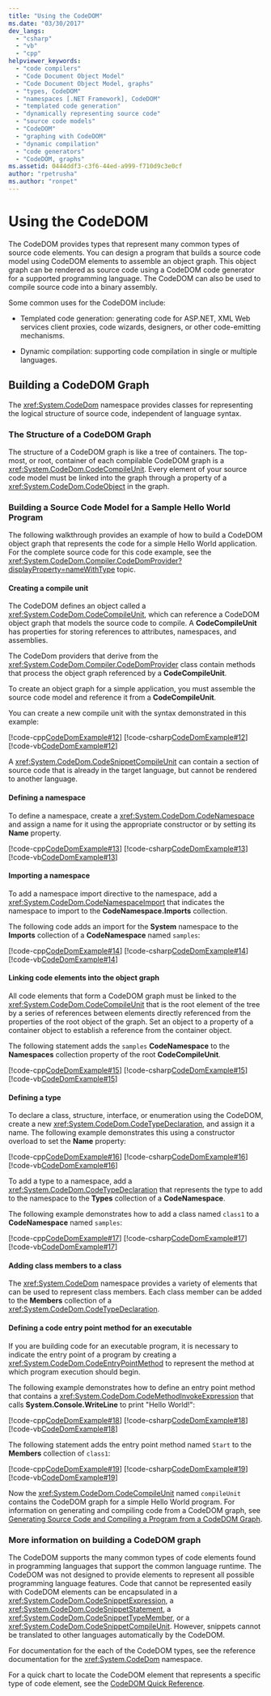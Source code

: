 ```yaml
---
title: "Using the CodeDOM"
ms.date: "03/30/2017"
dev_langs: 
  - "csharp"
  - "vb"
  - "cpp"
helpviewer_keywords: 
  - "code compilers"
  - "Code Document Object Model"
  - "Code Document Object Model, graphs"
  - "types, CodeDOM"
  - "namespaces [.NET Framework], CodeDOM"
  - "templated code generation"
  - "dynamically representing source code"
  - "source code models"
  - "CodeDOM"
  - "graphing with CodeDOM"
  - "dynamic compilation"
  - "code generators"
  - "CodeDOM, graphs"
ms.assetid: 0444ddf3-c3f6-44ed-a999-f710d9c3e0cf
author: "rpetrusha"
ms.author: "ronpet"
---
```

# Using the CodeDOM
The CodeDOM provides types that represent many common types of source code elements. You can design a program that builds a source code model using CodeDOM elements to assemble an object graph. This object graph can be rendered as source code using a CodeDOM code generator for a supported programming language. The CodeDOM can also be used to compile source code into a binary assembly.  
  
 Some common uses for the CodeDOM include:  
  
-   Templated code generation: generating code for ASP.NET, XML Web services client proxies, code wizards, designers, or other code-emitting mechanisms.  
  
-   Dynamic compilation: supporting code compilation in single or multiple languages.  
  
## Building a CodeDOM Graph  
 The <xref:System.CodeDom> namespace provides classes for representing the logical structure of source code, independent of language syntax.  
  
### The Structure of a CodeDOM Graph  
 The structure of a CodeDOM graph is like a tree of containers. The top-most, or root, container of each compilable CodeDOM graph is a <xref:System.CodeDom.CodeCompileUnit>. Every element of your source code model must be linked into the graph through a property of a <xref:System.CodeDom.CodeObject> in the graph.  
  
### Building a Source Code Model for a Sample Hello World Program  
 The following walkthrough provides an example of how to build a CodeDOM object graph that represents the code for a simple Hello World application. For the complete source code for this code example, see the <xref:System.CodeDom.Compiler.CodeDomProvider?displayProperty=nameWithType> topic.  
  
#### Creating a compile unit  
 The CodeDOM defines an object called a <xref:System.CodeDom.CodeCompileUnit>, which can reference a CodeDOM object graph that models the source code to compile. A **CodeCompileUnit** has properties for storing references to attributes, namespaces, and assemblies.  
  
 The CodeDom providers that derive from the <xref:System.CodeDom.Compiler.CodeDomProvider> class contain methods that process the object graph referenced by a **CodeCompileUnit**.  
  
 To create an object graph for a simple application, you must assemble the source code model and reference it from a **CodeCompileUnit**.  
  
 You can create a new compile unit with the syntax demonstrated in this example:  
  
 [!code-cpp[CodeDomExample#12](../../../samples/snippets/cpp/VS_Snippets_CLR/CodeDomExample/CPP/source2.cpp#12)]
 [!code-csharp[CodeDomExample#12](../../../samples/snippets/csharp/VS_Snippets_CLR/CodeDomExample/CS/source2.cs#12)]
 [!code-vb[CodeDomExample#12](../../../samples/snippets/visualbasic/VS_Snippets_CLR/CodeDomExample/VB/source2.vb#12)]  
  
 A <xref:System.CodeDom.CodeSnippetCompileUnit> can contain a section of source code that is already in the target language, but cannot be rendered to another language.  
  
#### Defining a namespace  
 To define a namespace, create a <xref:System.CodeDom.CodeNamespace> and assign a name for it using the appropriate constructor or by setting its **Name** property.  
  
 [!code-cpp[CodeDomExample#13](../../../samples/snippets/cpp/VS_Snippets_CLR/CodeDomExample/CPP/source2.cpp#13)]
 [!code-csharp[CodeDomExample#13](../../../samples/snippets/csharp/VS_Snippets_CLR/CodeDomExample/CS/source2.cs#13)]
 [!code-vb[CodeDomExample#13](../../../samples/snippets/visualbasic/VS_Snippets_CLR/CodeDomExample/VB/source2.vb#13)]  
  
#### Importing a namespace  
 To add a namespace import directive to the namespace, add a <xref:System.CodeDom.CodeNamespaceImport> that indicates the namespace to import to the **CodeNamespace.Imports** collection.  
  
 The following code adds an import for the **System** namespace to the **Imports** collection of a **CodeNamespace** named `samples`:  
  
 [!code-cpp[CodeDomExample#14](../../../samples/snippets/cpp/VS_Snippets_CLR/CodeDomExample/CPP/source2.cpp#14)]
 [!code-csharp[CodeDomExample#14](../../../samples/snippets/csharp/VS_Snippets_CLR/CodeDomExample/CS/source2.cs#14)]
 [!code-vb[CodeDomExample#14](../../../samples/snippets/visualbasic/VS_Snippets_CLR/CodeDomExample/VB/source2.vb#14)]  
  
#### Linking code elements into the object graph  
 All code elements that form a CodeDOM graph must be linked to the <xref:System.CodeDom.CodeCompileUnit> that is the root element of the tree by a series of references between elements directly referenced from the properties of the root object of the graph. Set an object to a property of a container object to establish a reference from the container object.  
  
 The following statement adds the `samples` **CodeNamespace** to the **Namespaces** collection property of the root **CodeCompileUnit**.  
  
 [!code-cpp[CodeDomExample#15](../../../samples/snippets/cpp/VS_Snippets_CLR/CodeDomExample/CPP/source2.cpp#15)]
 [!code-csharp[CodeDomExample#15](../../../samples/snippets/csharp/VS_Snippets_CLR/CodeDomExample/CS/source2.cs#15)]
 [!code-vb[CodeDomExample#15](../../../samples/snippets/visualbasic/VS_Snippets_CLR/CodeDomExample/VB/source2.vb#15)]  
  
#### Defining a type  
 To declare a class, structure, interface, or enumeration using the CodeDOM, create a new <xref:System.CodeDom.CodeTypeDeclaration>, and assign it a name. The following example demonstrates this using a constructor overload to set the **Name** property:  
  
 [!code-cpp[CodeDomExample#16](../../../samples/snippets/cpp/VS_Snippets_CLR/CodeDomExample/CPP/source2.cpp#16)]
 [!code-csharp[CodeDomExample#16](../../../samples/snippets/csharp/VS_Snippets_CLR/CodeDomExample/CS/source2.cs#16)]
 [!code-vb[CodeDomExample#16](../../../samples/snippets/visualbasic/VS_Snippets_CLR/CodeDomExample/VB/source2.vb#16)]  
  
 To add a type to a namespace, add a <xref:System.CodeDom.CodeTypeDeclaration> that represents the type to add to the namespace to the **Types** collection of a **CodeNamespace**.  
  
 The following example demonstrates how to add a class named `class1` to a **CodeNamespace** named `samples`:  
  
 [!code-cpp[CodeDomExample#17](../../../samples/snippets/cpp/VS_Snippets_CLR/CodeDomExample/CPP/source2.cpp#17)]
 [!code-csharp[CodeDomExample#17](../../../samples/snippets/csharp/VS_Snippets_CLR/CodeDomExample/CS/source2.cs#17)]
 [!code-vb[CodeDomExample#17](../../../samples/snippets/visualbasic/VS_Snippets_CLR/CodeDomExample/VB/source2.vb#17)]  
  
#### Adding class members to a class  
 The <xref:System.CodeDom> namespace provides a variety of elements that can be used to represent class members. Each class member can be added to the **Members** collection of a <xref:System.CodeDom.CodeTypeDeclaration>.  
  
#### Defining a code entry point method for an executable  
 If you are building code for an executable program, it is necessary to indicate the entry point of a program by creating a <xref:System.CodeDom.CodeEntryPointMethod> to represent the method at which program execution should begin.  
  
 The following example demonstrates how to define an entry point method that contains a <xref:System.CodeDom.CodeMethodInvokeExpression> that calls **System.Console.WriteLine** to print "Hello World!":  
  
 [!code-cpp[CodeDomExample#18](../../../samples/snippets/cpp/VS_Snippets_CLR/CodeDomExample/CPP/source2.cpp#18)]
 [!code-csharp[CodeDomExample#18](../../../samples/snippets/csharp/VS_Snippets_CLR/CodeDomExample/CS/source2.cs#18)]
 [!code-vb[CodeDomExample#18](../../../samples/snippets/visualbasic/VS_Snippets_CLR/CodeDomExample/VB/source2.vb#18)]  
  
 The following statement adds the entry point method named `Start` to the **Members** collection of `class1`:  
  
 [!code-cpp[CodeDomExample#19](../../../samples/snippets/cpp/VS_Snippets_CLR/CodeDomExample/CPP/source2.cpp#19)]
 [!code-csharp[CodeDomExample#19](../../../samples/snippets/csharp/VS_Snippets_CLR/CodeDomExample/CS/source2.cs#19)]
 [!code-vb[CodeDomExample#19](../../../samples/snippets/visualbasic/VS_Snippets_CLR/CodeDomExample/VB/source2.vb#19)]  
  
 Now the <xref:System.CodeDom.CodeCompileUnit> named `compileUnit` contains the CodeDOM graph for a simple Hello World program. For information on generating and compiling code from a CodeDOM graph, see [Generating Source Code and Compiling a Program from a CodeDOM Graph](../../../docs/framework/reflection-and-codedom/generating-and-compiling-source-code-from-a-codedom-graph.md).  
  
### More information on building a CodeDOM graph  
 The CodeDOM supports the many common types of code elements found in programming languages that support the common language runtime. The CodeDOM was not designed to provide elements to represent all possible programming language features. Code that cannot be represented easily with CodeDOM elements can be encapsulated in a <xref:System.CodeDom.CodeSnippetExpression>, a <xref:System.CodeDom.CodeSnippetStatement>, a <xref:System.CodeDom.CodeSnippetTypeMember>, or a <xref:System.CodeDom.CodeSnippetCompileUnit>. However, snippets cannot be translated to other languages automatically by the CodeDOM.  
  
 For documentation for the each of the CodeDOM types, see the reference documentation for the <xref:System.CodeDom> namespace.  
  
 For a quick chart to locate the CodeDOM element that represents a specific type of code element, see the [CodeDOM Quick Reference](https://msdn.microsoft.com/library/c77b8bfd-0a32-4e36-b59a-4f687f32c524).
